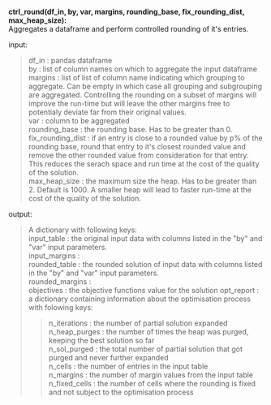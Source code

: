 **ctrl_round(df_in, by, var, margins, rounding_base, fix_rounding_dist, max_heap_size):**  
Aggregates a dataframe and perform controlled rounding of it's entries.  

input:  
>  df_in             : pandas dataframe  
>  by                : list of column names on which to aggregate the input dataframe  
>  margins           : list of list of column name indicating which grouping to aggregate. Can be empty in which case all grouping and subgrouping are aggregated. Controlling the rounding on a subset of margins will improve the run-time but will leave the other margins free to potentialy deviate far from their original values.  
>  var               : column to be aggregated  
>  rounding_base     : the rounding base. Has to be greater than 0.  
>  fix_rounding_dist : if an entry is close to a rounded value by p% of the rounding base, round that entry to it's closest rounded value and remove the other rounded value from consideration for that entry. This reduces the serach space and run time at the cost of the quality of the solution.  
>  max_heap_size     : the maximum size the heap. Has to be greater than 2. Default is 1000. A smaller heap will lead to faster run-time at the cost of the quality of the solution.  
    
output:  
>  A dictionary with following keys:  
>  input_table     : the original input data with columns listed in the "by" and "var" input parameters.   
>  input_margins   :  
>  rounded_table   : the rounded solution of input data with columns listed in the "by" and "var" input parameters.  
>  rounded_margins :  
>  objectives      : the objective functions value for the solution
>  opt_report      : a dictionary containing information about the optimisation process with folowing keys:  
> >   n_iterations   : the number of partial solution expanded  
> >   n_heap_purges  : the number of times the heap was purged, keeping the best solution so far  
>  >  n_sol_purged   : the total number of partial solution that got purged and never further expanded  
>  n_cells         : the number of entries in the input table  
>  n_margins       : the number of margin values from the input table   
>  n_fixed_cells   : the number of cells where the rounding is fixed and not subject to the optimisation process  

